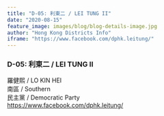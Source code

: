 ```yaml
---
title: "D-05: 利東二 / LEI TUNG II"
date: "2020-08-15"
feature_image: images/blog/blog-details-image.jpg
author: "Hong Kong Districts Info"
iframe: "https://www.facebook.com/dphk.leitung/"
---
```


### D-05: 利東二 / LEI TUNG II  
羅健熙 / LO KIN HEI  
南區 / Southern  
民主黨 / Democratic Party  
https://www.facebook.com/dphk.leitung/
